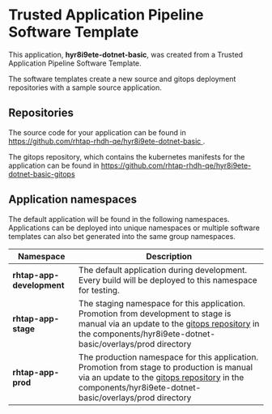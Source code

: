 # Trusted Application Pipeline Software Template

This application, **hyr8i9ete-dotnet-basic**, was created from a Trusted Application Pipeline Software Template.

The software templates create a new source and gitops deployment repositories with a sample source application. 

## Repositories

The source code for your application can be found in [https://github.com/rhtap-rhdh-qe/hyr8i9ete-dotnet-basic ](https://github.com/rhtap-rhdh-qe/hyr8i9ete-dotnet-basic ).
 
The gitops repository, which contains the kubernetes manifests for the application can be found in 
[https://github.com/rhtap-rhdh-qe/hyr8i9ete-dotnet-basic-gitops ](https://github.com/rhtap-rhdh-qe/hyr8i9ete-dotnet-basic-gitops ) 

## Application namespaces 

The default application will be found in the following namespaces. Applications can be deployed into unique namespaces or multiple software templates can also bet generated into the same group namespaces.  

|  Namespace   |  Description   |  
| -------- | -------- |   
| **rhtap-app-development** | The default application during development. Every build will be deployed to this namespace for testing. | 
| **rhtap-app-stage** | The staging namespace for this application. Promotion from development to stage is manual via an update to the [gitops repository](https://github.com/rhtap-rhdh-qe/hyr8i9ete-dotnet-basic-gitops ) in the components/hyr8i9ete-dotnet-basic/overlays/prod directory |  
| **rhtap-app-prod** | The production namespace for this application. Promotion from stage to production is manual via an update to the [gitops repository](https://github.com/rhtap-rhdh-qe/hyr8i9ete-dotnet-basic-gitops ) in the components/hyr8i9ete-dotnet-basic/overlays/prod directory | 